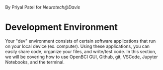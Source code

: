 By Priyal Patel for _Neurotech@Davis_

# Development Environment

Your "dev" environment consists of certain software applications that run on your local device (ex. computer). Using these applications, you can easily share code, organize your files, and write/test code. In this section, we will be covering how to use OpenBCI GUI, Github, git, VSCode, Jupyter Notebooks, and the terminal.
